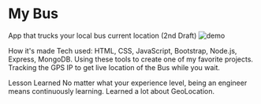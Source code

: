 # My Bus
App that trucks your local bus current location 
(2nd Draft)
![demo](https://user-images.githubusercontent.com/88953222/141208239-cb89e40e-71a3-4ed5-a4d1-d87a620e7ceb.png)



How it's made Tech used: HTML, CSS, JavaScript, Bootstrap, Node.js, Express, MongoDB. Using these tools to create one of my favorite projects. Tracking the GPS IP to get live location of the Bus while you wait. 

Lesson Learned No matter what your experience level, being an engineer means continuously learning. Learned a lot about GeoLocation.

